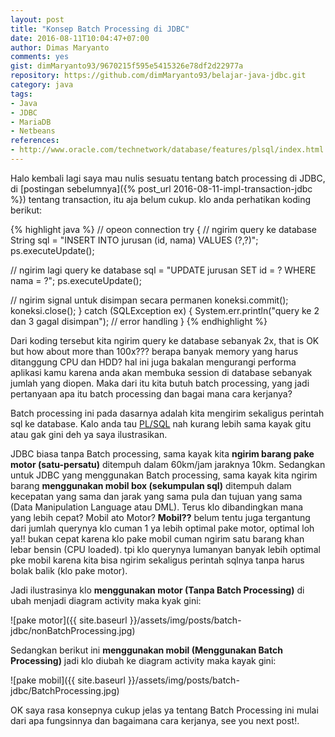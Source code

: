 ```yaml
---
layout: post
title: "Konsep Batch Processing di JDBC"
date: 2016-08-11T10:04:47+07:00
author: Dimas Maryanto
comments: yes
gist: dimMaryanto93/9670215f595e5415326e78df2d22977a
repository: https://github.com/dimMaryanto93/belajar-java-jdbc.git
category: java
tags:
- Java
- JDBC
- MariaDB
- Netbeans
references:
- http://www.oracle.com/technetwork/database/features/plsql/index.html
---
```


Halo kembali lagi saya mau nulis sesuatu tentang batch processing di JDBC, di [postingan sebelumnya]({% post_url 2016-08-11-impl-transaction-jdbc %}) tentang transaction, itu aja belum cukup. klo anda perhatikan koding berikut:

{% highlight java %}
// opeon connection
try {
  // ngirim query ke database
  String sql = "INSERT INTO jurusan (id, nama) VALUES (?,?)";
  ps.executeUpdate();

  // ngirim lagi query ke database
  sql = "UPDATE jurusan SET id = ? WHERE nama = ?";
  ps.executeUpdate();

  // ngirim signal untuk disimpan secara permanen
  koneksi.commit();
  koneksi.close();
} catch (SQLException ex) {
  System.err.println("query ke 2 dan 3 gagal disimpan");
  // error handling
}
{% endhighlight %}

Dari koding tersebut kita ngirim query ke database sebanyak 2x, that is OK but how about more than 100x??? berapa banyak memory yang harus ditanggung CPU dan HDD? hal ini juga bakalan mengurangi performa aplikasi kamu karena anda akan membuka session di database sebanyak jumlah yang diopen. Maka dari itu kita butuh batch processing, yang jadi pertanyaan apa itu batch processing dan bagai mana cara kerjanya?

<!--more-->

Batch processing ini pada dasarnya adalah kita mengirim sekaligus perintah sql ke database. Kalo anda tau [PL/SQL](http://www.oracle.com/technetwork/database/features/plsql/index.html) nah kurang lebih sama kayak gitu atau gak gini deh ya saya ilustrasikan.

JDBC biasa tanpa Batch processing, sama kayak kita **ngirim barang pake motor (satu-persatu)** ditempuh dalam 60km/jam jaraknya 10km. Sedangkan untuk JDBC yang menggunakan Batch processing, sama kayak kita ngirim barang **menggunakan mobil box (sekumpulan sql)** ditempuh dalam kecepatan yang sama dan jarak yang sama pula dan tujuan yang sama (Data Manipulation Language atau DML). Terus klo dibandingkan mana yang lebih cepat? Mobil ato Motor? **Mobil??** belum tentu juga tergantung dari jumlah querynya klo cuman 1 ya lebih optimal pake motor, optimal loh ya!! bukan cepat karena klo pake mobil cuman ngirim satu barang khan lebar bensin (CPU loaded). tpi klo querynya lumanyan banyak lebih optimal pke mobil karena kita bisa ngirim sekaligus perintah sqlnya tanpa harus bolak balik (klo pake motor).

Jadi ilustrasinya klo **menggunakan motor  (Tanpa Batch Processing)** di ubah menjadi diagram activity maka kyak gini:

![pake motor]({{ site.baseurl }}/assets/img/posts/batch-jdbc/nonBatchProcessing.jpg)

Sedangkan berikut ini **menggunakan mobil (Menggunakan Batch Processing)** jadi klo diubah ke diagram activity maka kayak gini:

![pake mobil]({{ site.baseurl }}/assets/img/posts/batch-jdbc/BatchProcessing.jpg)

OK saya rasa konsepnya cukup jelas ya tentang Batch Processing ini mulai dari apa fungsinnya dan bagaimana cara kerjanya, see you next post!.
